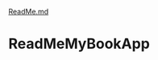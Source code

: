 [ReadMe.md](https://github.com/amishagithub/ReadMeMyBookApp/files/6972654/ReadMe.md)
# ReadMeMyBookApp
